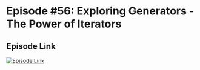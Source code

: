 # Episode #56: Exploring Generators - The Power of Iterators

## Episode Link
[![Episode Link](https://d502jbuhuh9wk.cloudfront.net/courses/66efc0279eb57516d071d277/66efc0279eb57516d071d277_scaled_cover.jpg?v=3)](https://www.codeheim.io/courses/Episode-56-Exploring-Generators---The-Power-of-Iterators-66efc0279eb57516d071d277)

